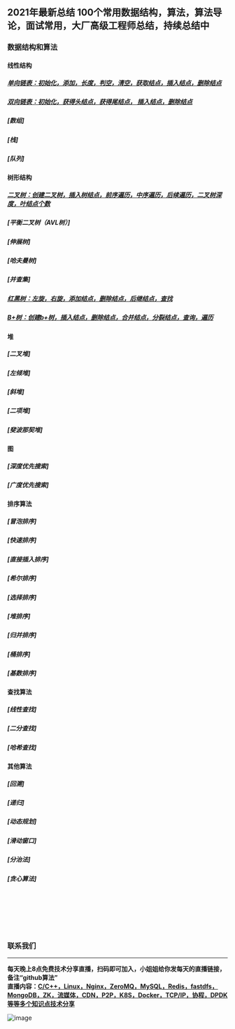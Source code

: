 ## 2021年最新总结 100个常用数据结构，算法，算法导论，面试常用，大厂高级工程师总结，持续总结中

<!--
##### [单向链表：初始化，添加，长度，判空，清空，获取结点，插入结点，删除结点](https://github.com/0voice/algorithm-structure/tree/master/%E5%8D%95%E9%93%BE%E8%A1%A8%E7%AE%97%E6%B3%95)

##### [双向链表：初始化，获得头结点，获得尾结点， 插入结点，删除结点](https://github.com/0voice/algorithm-structure/tree/master/%E5%8F%8C%E5%90%91%E9%93%BE%E8%A1%A8%E7%AE%97%E6%B3%95)

##### [二叉树：创建二叉树，插入树结点，前序遍历，中序遍历，后续遍历，二叉树深度，叶结点个数](https://github.com/0voice/algorithm-structure/tree/master/%E4%BA%8C%E5%8F%89%E6%A0%91%E7%AE%97%E6%B3%95)

##### [红黑树：左旋，右旋，添加结点，删除结点，后继结点，查找](https://github.com/0voice/algorithm-structure/tree/master/%E7%BA%A2%E9%BB%91%E6%A0%91%E7%AE%97%E6%B3%95)

##### [B+树：创建b+树，插入结点，删除结点，合并结点，分裂结点，查询，遍历](https://github.com/0voice/algorithm-structure/tree/master/B%2B%E6%A0%91%E7%AE%97%E6%B3%95)
-->

### 数据结构和算法

#### 线性结构

##### [单向链表：初始化，添加，长度，判空，清空，获取结点，插入结点，删除结点](https://github.com/0voice/algorithm-structure/tree/master/%E5%8D%95%E9%93%BE%E8%A1%A8%E7%AE%97%E6%B3%95)

##### [双向链表：初始化，获得头结点，获得尾结点， 插入结点，删除结点](https://github.com/0voice/algorithm-structure/tree/master/%E5%8F%8C%E5%90%91%E9%93%BE%E8%A1%A8%E7%AE%97%E6%B3%95)

##### [数组]

##### [栈]

##### [队列]

#### 树形结构

##### [二叉树：创建二叉树，插入树结点，前序遍历，中序遍历，后续遍历，二叉树深度，叶结点个数](https://github.com/0voice/algorithm-structure/tree/master/%E4%BA%8C%E5%8F%89%E6%A0%91%E7%AE%97%E6%B3%95)

##### [平衡二叉树（AVL树）]

##### [伸展树]

##### [哈夫曼树]

##### [并查集]

##### [红黑树：左旋，右旋，添加结点，删除结点，后继结点，查找](https://github.com/0voice/algorithm-structure/tree/master/%E7%BA%A2%E9%BB%91%E6%A0%91%E7%AE%97%E6%B3%95)

##### [B+树：创建b+树，插入结点，删除结点，合并结点，分裂结点，查询，遍历](https://github.com/0voice/algorithm-structure/tree/master/B%2B%E6%A0%91%E7%AE%97%E6%B3%95)

#### 堆

##### [二叉堆]
##### [左倾堆]
##### [斜堆]
##### [二项堆]
##### [斐波那契堆]

#### 图

##### [深度优先搜索]

##### [广度优先搜索]

#### 排序算法

##### [冒泡排序]

##### [快速排序]

##### [直接插入排序]

##### [希尔排序]

##### [选择排序]

##### [堆排序]

##### [归并排序]

##### [桶排序]

##### [基数排序]

#### 查找算法

##### [线性查找]
##### [二分查找]
##### [哈希查找]

#### 其他算法

##### [回溯]
##### [递归]
##### [动态规划]
##### [滑动窗口]
##### [分治法]
##### [贪心算法]

<!--
### C++经典项目

##### C++ 实现太阳系行星系统
##### C++ 实现运动目标的追踪
##### C++ 实现银行排队服务模拟
##### C++ 1小时入门增强现实技术
##### C++ 代码实现线程池
##### C++ 开发 Web 服务框架
##### C++ 打造 Markdown 解析器
##### C++ 实现高性能内存池
##### C++ 实现简易 Docker 容器
##### C++ 实现内存泄露检查器
##### C++ 使用 Crypto++ 库实现常用的加密算法
##### C++ 实现高性能 RTTI 库
##### C++ 操作 redis 实现异步订阅和发布
##### C++ 实现基数树 radix tree
##### C++基于OpenCV实现实时监控和运动检测记录
-->

<br/>
<br/>
<br/>
<br/>
<br/>

<h3 >联系我们</h3> 

---

**每天晚上8点免费技术分享直播，扫码即可加入，小姐姐给你发每天的直播链接，备注“github算法”** <br/>
**直播内容：[C/C++，Linux，Nginx，ZeroMQ，MySQL，Redis，fastdfs，MongoDB，ZK，流媒体，CDN，P2P，K8S，Docker，TCP/IP，协程，DPDK等等多个知识点技术分享](https://ke.qq.com/course/417774?flowToken=1037127)**

![image](https://www.0voice.com/uiwebsite/img/barcode/cz.jpg)
